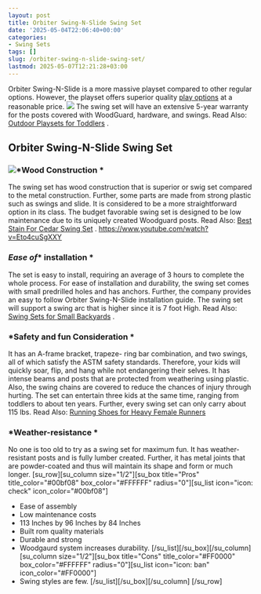 ```yaml
---
layout: post
title: Orbiter Swing-N-Slide Swing Set
date: '2025-05-04T22:06:40+00:00'
categories:
- Swing Sets
tags: []
slug: /orbiter-swing-n-slide-swing-set/
lastmod: 2025-05-07T12:21:28+03:00
---
```


Orbiter Swing-N-Slide is a more massive playset compared to other regular options. However, the playset offers superior quality
[play options](https://www.csub.edu/~lwildman/21st_Schools/documents/Sch14.htm)
at a reasonable price.
![](/assets/img/img/)
The swing set will have an extensive 5-year warranty for the posts covered with WoodGuard, hardware, and swings. Read Also:
[Outdoor Playsets for Toddlers](https://pestpolicy.com/best-outdoor-playsets-for-toddlers/)
.
## Orbiter Swing-N-Slide Swing Set
[](https://www.amazon.com/dp/B00V100VJ8/?tag=p-policy-20)
[](https://www.amazon.com/dp/B001GB35KE/?tag=p-policy-20)
[](https://www.amazon.com/dp/B01BF3WUP8/?tag=p-policy-20)
[](https://www.amazon.com/dp/B0177AVE9G/?tag=p-policy-20)
[](https://www.amazon.com/dp/B00MDVLOBS/?tag=p-policy-20)
[](https://www.amazon.com/dp/B00MV8MWEQ/?tag=p-policy-20)
### ![](/assets/img/e/ir)*Wood Construction *
The swing set has wood construction that is superior or swig set compared to the metal construction. Further, some parts are made from strong plastic such as swings and slide.
It is considered to be a more straightforward option in its class. The budget favorable swing set is designed to be low maintenance due to its uniquely created Woodguard posts. Read Also:
[Best Stain For Cedar Swing Set](https://pestpolicy.com/best-stain-for-cedar-swing-set/)
.
https://www.youtube.com/watch?v=Eto4cuSgXXY
### *Ease of** installation *
The set is easy to install, requiring an average of 3 hours to complete the whole process. For ease of installation and durability, the swing set comes with small predrilled holes and has anchors.
Further, the company provides an easy to follow Orbiter Swing-N-Slide installation guide. The swing set will support a swing arc that is higher since it is 7 foot High. Read Also:
[Swing Sets for Small Backyards](https://pestpolicy.com/best-swing-sets-for-small-backyards/)
.
### *Sa**f**ety and **f**un Consideration *
It has an A-frame bracket, trapeze- ring bar combination, and two swings, all of which satisfy the ASTM safety standards. Therefore, your kids will quickly soar, flip, and hang while not endangering their selves.
It has intense beams and posts that are protected from weathering using plastic. Also, the swing chains are covered to reduce the chances of injury through hurting.
The set can entertain three kids at the same time, ranging from toddlers to about ten years. Further, every swing set can only carry about 115 lbs.
Read Also:
[Running Shoes for Heavy Female Runners](https://pestpolicy.com/best-running-shoes-for-heavy-female-runners/)
### *Weather-resistance *
No one is too old to try as a swing set for maximum fun. It has weather-resistant posts and is fully lumber created. Further, it has metal joints that are powder-coated and thus will maintain its shape and form or much longer.
[su_row][su_column size="1/2"][su_box title="Pros" title_color="#00bf08" box_color="#FFFFFF" radius="0"][su_list icon="icon: check" icon_color="#00bf08"]
- Ease of assembly
- Low maintenance costs
- 113 Inches by 96 Inches by 84 Inches
- Built rom quality materials
- Durable and strong
- Woodgaurd system increases durability.
[/su_list][/su_box][/su_column][su_column size="1/2"][su_box title="Cons" title_color="#FF0000" box_color="#FFFFFF" radius="0"][su_list icon="icon: ban" icon_color="#FF0000"]
- Swing styles are few.
[/su_list][/su_box][/su_column] [/su_row]
